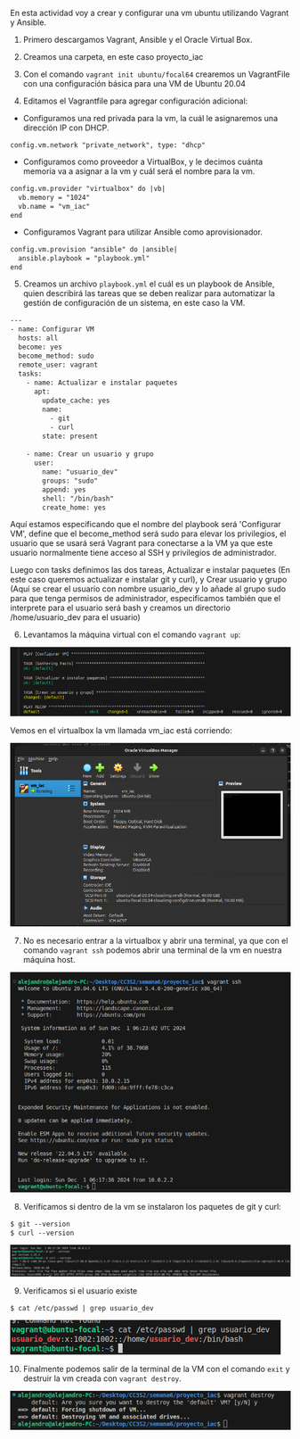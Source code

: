En esta actividad voy a crear y configurar una vm ubuntu utilizando Vagrant y Ansible.

1. Primero descargamos Vagrant, Ansible y el Oracle Virtual Box.

2. Creamos una carpeta, en este caso proyecto_iac

3. Con el comando ```vagrant init ubuntu/focal64``` crearemos un VagrantFile con una configuración básica para una VM de Ubuntu 20.04

4. Editamos el Vagrantfile para agregar configuración adicional:
- Configuramos una red privada para la vm, la cuál le asignaremos una dirección IP con DHCP.

```
config.vm.network "private_network", type: "dhcp"
```

- Configuramos como proveedor a VirtualBox, y le decimos cuánta memoria va a asignar a la vm y cuál será el nombre para la vm.

```
config.vm.provider "virtualbox" do |vb|
  vb.memory = "1024"
  vb.name = "vm_iac"
end
```
- Configuramos Vagrant para utilizar Ansible como aprovisionador.

```
config.vm.provision "ansible" do |ansible|
  ansible.playbook = "playbook.yml"
end
```

5. Creamos un archivo ```playbook.yml``` el cuál es un playbook de Ansible, quien describirá las tareas que se deben realizar para automatizar la gestión de configuración de un sistema, en este caso la VM.


```
---
- name: Configurar VM
  hosts: all
  become: yes
  become_method: sudo
  remote_user: vagrant
  tasks:
    - name: Actualizar e instalar paquetes
      apt:
        update_cache: yes
        name:
          - git
          - curl
        state: present

    - name: Crear un usuario y grupo
      user:
        name: "usuario_dev"
        groups: "sudo"
        append: yes
        shell: "/bin/bash"
        create_home: yes
```

Aquí estamos especificando que el nombre del playbook será 'Configurar VM', define que el become_method será sudo para elevar los privilegios, el usuario que se usará será Vagrant para conectarse a la VM ya que este usuario normalmente tiene acceso al SSH y privilegios de administrador.

Luego con tasks definimos las dos tareas, Actualizar e instalar paquetes (En este caso queremos actualizar e instalar git y curl), y Crear usuario y grupo (Aquí se crear el usuario con nombre usuario_dev y lo añade al grupo sudo para que tenga permisos de administrador, especificamos también que el interprete para el usuario será bash y creamos un directorio /home/usuario_dev para el usuario)

6. Levantamos la máquina virtual con el comando ```vagrant up```:

![](assets/1.png)

Vemos en el virtualbox la vm llamada vm_iac está corriendo:

![](assets/2.png)


7. No es necesario entrar a la virtualbox y abrir una terminal, ya que con el comando ```vagrant ssh``` podemos abrir una terminal de la vm en nuestra máquina host.

![](assets/3.png)

8. Verificamos si dentro de la vm se instalaron los paquetes de git y curl:

```
$ git --version
$ curl --version
```
![](assets/4.png)

9. Verificamos si el usuario existe
```
$ cat /etc/passwd | grep usuario_dev
```
![](assets/5.png)

10. Finalmente podemos salir de la terminal de la VM con el comando ```exit``` y destruir la vm creada con ```vagrant destroy```.

![](assets/6.png)